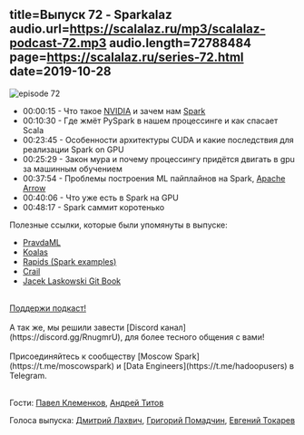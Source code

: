 title=Выпуск 72 - Sparkalaz 
audio.url=https://scalalaz.ru/mp3/scalalaz-podcast-72.mp3
audio.length=72788484
page=https://scalalaz.ru/series-72.html
date=2019-10-28
----
![episode 72](https://scalalaz.ru/img/episode72.jpg)

* 00:00:15 - Что такое [NVIDIA](https://www.nvidia.com/) и зачем нам [Spark](https://spark.apache.org/)
* 00:10:30 - Где жмёт PySpark в нашем процессинге и как спасает Scala
* 00:23:45 - Особенности архитектуры CUDA и какие последствия для реализации Spark on GPU
* 00:25:29 - Закон мура и почему процессингу придётся двигать в gpu за машинным обучением
* 00:37:54 - Проблемы построения ML пайплайнов на Spark, [Apache Arrow](https://arrow.apache.org/)
* 00:40:06 - Что уже есть в Spark на GPU
* 00:48:17 - Spark саммит коротенько

Полезные ссылки, которые были упомянуты в выпуске:

* [PravdaML](https://github.com/odnoklassniki/pravda-ml)
* [Koalas](https://github.com/databricks/koalas/)
* [Rapids (Spark examples)](https://github.com/rapidsai/spark-examples/)
* [Crail](https://crail.incubator.apache.org/)
* [Jacek Laskowski Git Book](https://legacy.gitbook.com/@jaceklaskowski)

<br/>
<a href="https://www.patreon.com/bePatron?u=8074802" data-patreon-widget-type="become-patron-button">Поддержи подкаст!</a><script async src="https://c6.patreon.com/becomePatronButton.bundle.js"></script>
<br/>

<br/>
А так же, мы решили завести [Discord канал](https://discord.gg/RnugmrU), для более тесного общения с вами! 
<br/>

<br/>
Присоединяйтесь к сообществу [Moscow Spark](https://t.me/moscowspark) и [Data Engineers](https://t.me/hadoopusers) в Telegram.
<br/>
<br/>

Гости:
[Павел Клеменков](https://www.linkedin.com/in/pavel-klemenkov-7a88a956/),
[Андрей Титов](https://www.linkedin.com/in/t3nq/)

Голоса выпуска:
[Дмитрий Лахвич](https://github.com/ReiReiRei),
[Григорий Помадчин](https://github.com/pomadchin),
[Евгений Токарев](https://twitter.com/strobegen)
